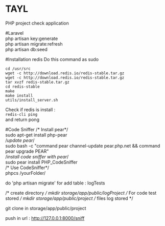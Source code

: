 # TAYL
PHP project check application

#Laravel <br>
php artisan key:generate<br>
php artisan migrate:refresh<br>
php artisan db:seed<br>

#Installation redis
Do this command as sudo

`cd /usr/src` <br>
`wget -c http://download.redis.io/redis-stable.tar.gz` <br>
`wget -c http://download.redis.io/redis-stable.tar.gz` <br>
`tar xvzf redis-stable.tar.gz` <br>
`cd redis-stable` <br>
`make` <br>
`make install` <br>
`utils/install_server.sh` <br>

Check if redis is install :  <br>
`redis-cli ping`   <br>
and return pong

#Code Sniffer
/* Install pear*/<br>
sudo apt-get install php-pear<br>
/*update pear*/<br>
sudo bash -c "command pear channel-update pear.php.net && command pear upgrade PEAR"<br>
/*install code sniffer with pear*/<br>
sudo pear install PHP_CodeSniffer<br>
/* Use CodeSniffer*/<br>
phpcs /yourFolder/<br>

do 'php artisan migrate' for add table : logTests

/* create directory */
mkdir storage/app/public/logProject /* For code test stored */
mkdir storage/app/public/project   /* files log stored */ 

git clone in  storage/app/public/project

push in url : http://127.0.0.1:8000/sniff





